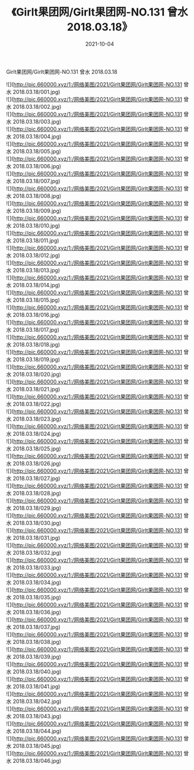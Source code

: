 ﻿---
layout: post
title:  《Girlt果团网/Girlt果团网-NO.131 曾水 2018.03.18》
date:   2021-10-04
img: http://pic.660000.xyz/1:/网络美图/2021/Girlt果团网/Girlt果团网-NO.131 曾水 2018.03.18/000.jpg
categories: [美女, 清纯, 唯美]
---

Girlt果团网/Girlt果团网-NO.131 曾水 2018.03.18

 ![](http://pic.660000.xyz/1:/网络美图/2021/Girlt果团网/Girlt果团网-NO.131 曾水 2018.03.18/001.jpg) <br>![](http://pic.660000.xyz/1:/网络美图/2021/Girlt果团网/Girlt果团网-NO.131 曾水 2018.03.18/002.jpg) <br>![](http://pic.660000.xyz/1:/网络美图/2021/Girlt果团网/Girlt果团网-NO.131 曾水 2018.03.18/003.jpg) <br>![](http://pic.660000.xyz/1:/网络美图/2021/Girlt果团网/Girlt果团网-NO.131 曾水 2018.03.18/004.jpg) <br>![](http://pic.660000.xyz/1:/网络美图/2021/Girlt果团网/Girlt果团网-NO.131 曾水 2018.03.18/005.jpg) <br>![](http://pic.660000.xyz/1:/网络美图/2021/Girlt果团网/Girlt果团网-NO.131 曾水 2018.03.18/006.jpg) <br>![](http://pic.660000.xyz/1:/网络美图/2021/Girlt果团网/Girlt果团网-NO.131 曾水 2018.03.18/007.jpg) <br>![](http://pic.660000.xyz/1:/网络美图/2021/Girlt果团网/Girlt果团网-NO.131 曾水 2018.03.18/008.jpg) <br>![](http://pic.660000.xyz/1:/网络美图/2021/Girlt果团网/Girlt果团网-NO.131 曾水 2018.03.18/009.jpg) <br>![](http://pic.660000.xyz/1:/网络美图/2021/Girlt果团网/Girlt果团网-NO.131 曾水 2018.03.18/010.jpg) <br>![](http://pic.660000.xyz/1:/网络美图/2021/Girlt果团网/Girlt果团网-NO.131 曾水 2018.03.18/011.jpg) <br>![](http://pic.660000.xyz/1:/网络美图/2021/Girlt果团网/Girlt果团网-NO.131 曾水 2018.03.18/012.jpg) <br>![](http://pic.660000.xyz/1:/网络美图/2021/Girlt果团网/Girlt果团网-NO.131 曾水 2018.03.18/013.jpg) <br>![](http://pic.660000.xyz/1:/网络美图/2021/Girlt果团网/Girlt果团网-NO.131 曾水 2018.03.18/014.jpg) <br>![](http://pic.660000.xyz/1:/网络美图/2021/Girlt果团网/Girlt果团网-NO.131 曾水 2018.03.18/015.jpg) <br>![](http://pic.660000.xyz/1:/网络美图/2021/Girlt果团网/Girlt果团网-NO.131 曾水 2018.03.18/016.jpg) <br>![](http://pic.660000.xyz/1:/网络美图/2021/Girlt果团网/Girlt果团网-NO.131 曾水 2018.03.18/017.jpg) <br>![](http://pic.660000.xyz/1:/网络美图/2021/Girlt果团网/Girlt果团网-NO.131 曾水 2018.03.18/018.jpg) <br>![](http://pic.660000.xyz/1:/网络美图/2021/Girlt果团网/Girlt果团网-NO.131 曾水 2018.03.18/019.jpg) <br>![](http://pic.660000.xyz/1:/网络美图/2021/Girlt果团网/Girlt果团网-NO.131 曾水 2018.03.18/020.jpg) <br>![](http://pic.660000.xyz/1:/网络美图/2021/Girlt果团网/Girlt果团网-NO.131 曾水 2018.03.18/021.jpg) <br>![](http://pic.660000.xyz/1:/网络美图/2021/Girlt果团网/Girlt果团网-NO.131 曾水 2018.03.18/022.jpg) <br>![](http://pic.660000.xyz/1:/网络美图/2021/Girlt果团网/Girlt果团网-NO.131 曾水 2018.03.18/023.jpg) <br>![](http://pic.660000.xyz/1:/网络美图/2021/Girlt果团网/Girlt果团网-NO.131 曾水 2018.03.18/024.jpg) <br>![](http://pic.660000.xyz/1:/网络美图/2021/Girlt果团网/Girlt果团网-NO.131 曾水 2018.03.18/025.jpg) <br>![](http://pic.660000.xyz/1:/网络美图/2021/Girlt果团网/Girlt果团网-NO.131 曾水 2018.03.18/026.jpg) <br>![](http://pic.660000.xyz/1:/网络美图/2021/Girlt果团网/Girlt果团网-NO.131 曾水 2018.03.18/027.jpg) <br>![](http://pic.660000.xyz/1:/网络美图/2021/Girlt果团网/Girlt果团网-NO.131 曾水 2018.03.18/028.jpg) <br>![](http://pic.660000.xyz/1:/网络美图/2021/Girlt果团网/Girlt果团网-NO.131 曾水 2018.03.18/029.jpg) <br>![](http://pic.660000.xyz/1:/网络美图/2021/Girlt果团网/Girlt果团网-NO.131 曾水 2018.03.18/030.jpg) <br>![](http://pic.660000.xyz/1:/网络美图/2021/Girlt果团网/Girlt果团网-NO.131 曾水 2018.03.18/031.jpg) <br>![](http://pic.660000.xyz/1:/网络美图/2021/Girlt果团网/Girlt果团网-NO.131 曾水 2018.03.18/032.jpg) <br>![](http://pic.660000.xyz/1:/网络美图/2021/Girlt果团网/Girlt果团网-NO.131 曾水 2018.03.18/033.jpg) <br>![](http://pic.660000.xyz/1:/网络美图/2021/Girlt果团网/Girlt果团网-NO.131 曾水 2018.03.18/034.jpg) <br>![](http://pic.660000.xyz/1:/网络美图/2021/Girlt果团网/Girlt果团网-NO.131 曾水 2018.03.18/035.jpg) <br>![](http://pic.660000.xyz/1:/网络美图/2021/Girlt果团网/Girlt果团网-NO.131 曾水 2018.03.18/036.jpg) <br>![](http://pic.660000.xyz/1:/网络美图/2021/Girlt果团网/Girlt果团网-NO.131 曾水 2018.03.18/037.jpg) <br>![](http://pic.660000.xyz/1:/网络美图/2021/Girlt果团网/Girlt果团网-NO.131 曾水 2018.03.18/038.jpg) <br>![](http://pic.660000.xyz/1:/网络美图/2021/Girlt果团网/Girlt果团网-NO.131 曾水 2018.03.18/039.jpg) <br>![](http://pic.660000.xyz/1:/网络美图/2021/Girlt果团网/Girlt果团网-NO.131 曾水 2018.03.18/040.jpg) <br>![](http://pic.660000.xyz/1:/网络美图/2021/Girlt果团网/Girlt果团网-NO.131 曾水 2018.03.18/041.jpg) <br>![](http://pic.660000.xyz/1:/网络美图/2021/Girlt果团网/Girlt果团网-NO.131 曾水 2018.03.18/042.jpg) <br>![](http://pic.660000.xyz/1:/网络美图/2021/Girlt果团网/Girlt果团网-NO.131 曾水 2018.03.18/043.jpg) <br>![](http://pic.660000.xyz/1:/网络美图/2021/Girlt果团网/Girlt果团网-NO.131 曾水 2018.03.18/044.jpg) <br>![](http://pic.660000.xyz/1:/网络美图/2021/Girlt果团网/Girlt果团网-NO.131 曾水 2018.03.18/045.jpg) <br>![](http://pic.660000.xyz/1:/网络美图/2021/Girlt果团网/Girlt果团网-NO.131 曾水 2018.03.18/046.jpg) <br>